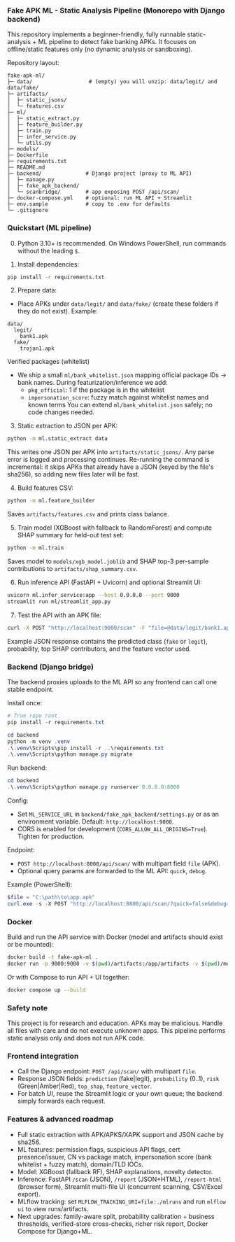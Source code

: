 ### Fake APK ML - Static Analysis Pipeline (Monorepo with Django backend)

This repository implements a beginner-friendly, fully runnable static-analysis + ML pipeline to detect fake banking APKs. It focuses on offline/static features only (no dynamic analysis or sandboxing).

Repository layout:

```
fake-apk-ml/
├─ data/                  # (empty) you will unzip: data/legit/ and data/fake/
├─ artifacts/
│  ├─ static_jsons/
│  └─ features.csv
├─ ml/
│  ├─ static_extract.py
│  ├─ feature_builder.py
│  ├─ train.py
│  ├─ infer_service.py
│  └─ utils.py
├─ models/
├─ Dockerfile
├─ requirements.txt
├─ README.md
├─ backend/              # Django project (proxy to ML API)
│  ├─ manage.py
│  ├─ fake_apk_backend/
│  └─ scanbridge/        # app exposing POST /api/scan/
├─ docker-compose.yml    # optional: run ML API + Streamlit
├─ env.sample            # copy to .env for defaults
└─ .gitignore
```

### Quickstart (ML pipeline)

0) Python 3.10+ is recommended. On Windows PowerShell, run commands without the leading `$`.

1) Install dependencies:

```bash
pip install -r requirements.txt
```

2) Prepare data:

- Place APKs under `data/legit/` and `data/fake/` (create these folders if they do not exist). Example:

```
data/
  legit/
    bank1.apk
  fake/
    trojan1.apk
```

Verified packages (whitelist)
- We ship a small `ml/bank_whitelist.json` mapping official package IDs → bank names. During featurization/inference we add:
  - `pkg_official`: 1 if the package is in the whitelist
  - `impersonation_score`: fuzzy match against whitelist names and known terms
You can extend `ml/bank_whitelist.json` safely; no code changes needed.

3) Static extraction to JSON per APK:

```bash
python -m ml.static_extract data
```

This writes one JSON per APK into `artifacts/static_jsons/`. Any parse error is logged and processing continues.
Re-running the command is incremental: it skips APKs that already have a JSON (keyed by the file's sha256), so adding new files later will be fast.

4) Build features CSV:

```bash
python -m ml.feature_builder
```

Saves `artifacts/features.csv` and prints class balance.

5) Train model (XGBoost with fallback to RandomForest) and compute SHAP summary for held-out test set:

```bash
python -m ml.train
```

Saves model to `models/xgb_model.joblib` and SHAP top-3 per-sample contributions to `artifacts/shap_summary.csv`.

6) Run inference API (FastAPI + Uvicorn) and optional Streamlit UI:

```bash
uvicorn ml.infer_service:app --host 0.0.0.0 --port 9000
streamlit run ml/streamlit_app.py
```

7) Test the API with an APK file:

```bash
curl -X POST "http://localhost:9000/scan" -F "file=@data/legit/bank1.apk"
```

Example JSON response contains the predicted class (`fake` or `legit`), probability, top SHAP contributors, and the feature vector used.

### Backend (Django bridge)

The backend proxies uploads to the ML API so any frontend can call one stable endpoint.

Install once:

```powershell
# from repo root
pip install -r requirements.txt

cd backend
python -m venv .venv
.\.venv\Scripts\pip install -r ..\requirements.txt
.\.venv\Scripts\python manage.py migrate
```

Run backend:

```powershell
cd backend
.\.venv\Scripts\python manage.py runserver 0.0.0.0:8000
```

Config:
- Set `ML_SERVICE_URL` in `backend/fake_apk_backend/settings.py` or as an environment variable. Default: `http://localhost:9000`.
- CORS is enabled for development (`CORS_ALLOW_ALL_ORIGINS=True`). Tighten for production.

Endpoint:
- `POST http://localhost:8000/api/scan/` with multipart field `file` (APK).
- Optional query params are forwarded to the ML API: `quick`, `debug`.

Example (PowerShell):

```powershell
$file = "C:\path\to\app.apk"
curl.exe -s -X POST "http://localhost:8000/api/scan/?quick=false&debug=true" -F "file=@$file"
```

### Docker

Build and run the API service with Docker (model and artifacts should exist or be mounted):

```bash
docker build -t fake-apk-ml .
docker run -p 9000:9000 -v $(pwd)/artifacts:/app/artifacts -v $(pwd)/models:/app/models fake-apk-ml
```

Or with Compose to run API + UI together:

```bash
docker compose up --build
```

### Safety note

This project is for research and education. APKs may be malicious. Handle all files with care and do not execute unknown apps. This pipeline performs static analysis only and does not run APK code.

### Frontend integration

- Call the Django endpoint: `POST /api/scan/` with multipart `file`.
- Response JSON fields: `prediction` (fake|legit), `probability` (0..1), `risk` (Green|Amber|Red), `top_shap`, `feature_vector`.
- For batch UI, reuse the Streamlit logic or your own queue; the backend simply forwards each request.

### Features & advanced roadmap

- Full static extraction with APK/APKS/XAPK support and JSON cache by sha256.
- ML features: permission flags, suspicious API flags, cert presence/issuer, CN vs package match, impersonation score (bank whitelist + fuzzy match), domain/TLD IOCs.
- Model: XGBoost (fallback RF), SHAP explanations, novelty detector.
- Inference: FastAPI `/scan` (JSON), `/report` (JSON+HTML), `/report-html` (browser form), Streamlit multi-file UI (concurrent scanning, CSV/Excel export).
- MLflow tracking: set `MLFLOW_TRACKING_URI=file:./mlruns` and run `mlflow ui` to view runs/artifacts.
- Next upgrades: family-aware split, probability calibration + business thresholds, verified-store cross-checks, richer risk report, Docker Compose for Django+ML.



